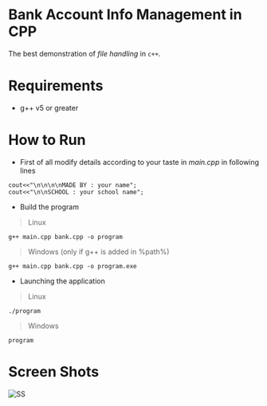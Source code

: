 # Bank Account Info Management in CPP
The best demonstration of _file handling_ in `c++`.

# Requirements
+ g++ v5 or greater

# How to Run
+ First of all modify details according to your taste in _main.cpp_ in following lines
```
cout<<"\n\n\n\nMADE BY : your name";
cout<<"\n\nSCHOOL : your school name";
```

+ Build the program
> Linux

```
g++ main.cpp bank.cpp -o program
```

> Windows  (only if g++ is added in %path%)

```
g++ main.cpp bank.cpp -o program.exe
```

+ Launching the application
> Linux

```
./program
```

> Windows

```
program
```

# Screen Shots
![SS](https://raw.githubusercontent.com/tbhaxor/educational_projects/master/BANK_ACCOUNT_INFO_MANAGER_IN_CPP/Capture.PNG)

